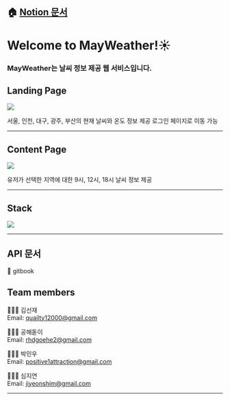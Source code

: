 ## 🏠 [Notion 문서](https://www.notion.so/MayWeather-3a61f564530246c0954956dd8e1902e2) 

# Welcome to MayWeather!☀️

### MayWeather는 날씨 정보 제공 웹 서비스입니다.

## Landing Page
![](https://images.velog.io/images/qmasem/post/3c1977ef-c2b4-4c17-bed6-f90eb2ea79b8/%E1%84%89%E1%85%B3%E1%84%8F%E1%85%B3%E1%84%85%E1%85%B5%E1%86%AB%E1%84%89%E1%85%A3%E1%86%BA%202021-03-28%20%E1%84%8B%E1%85%A9%E1%84%92%E1%85%AE%209.58.22.png)

서울, 인천, 대구, 광주, 부산의 현재 날씨와 온도 정보 제공 
로그인 페이지로 이동 가능

***

## Content Page
![](https://images.velog.io/images/qmasem/post/8508a381-df92-4f3f-8045-838cb67c1eff/image.png)

유저가 선택한 지역에 대한 9시, 12시, 18시 날씨 정보 제공

***

## Stack
![](https://images.velog.io/images/qmasem/post/c684f048-dd79-4d60-8d72-e9bd04836073/image.png)

***

##  API 문서
📎 gitbook 

## Team members

🧑🏻‍💻  김선재 <br />
Email: quailty12000@gmail.com

🧑🏻‍💻  공해돋이 <br />
Email: rhdgoehe2@gmail.com

🧑🏻‍💻  박민우 <br />
Email: positive1attraction@gmail.com

👩🏻‍💻  심지연 <br />
Email: jiyeonshim@gmail.com

***
